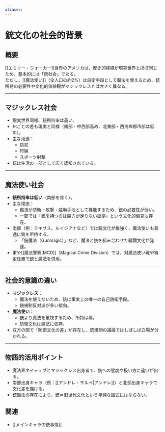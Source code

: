 ```yaml
---
aliases:
---
```

# 銃文化の社会的背景

## 概要
[[エミリー・ウォーカー]]世界のアメリカは、歴史的経緯が現実世界とほぼ同じため、基本的には「銃社会」である。  
ただし、[[魔法使い]]（全人口の約2%）は自衛手段として魔法を使えるため、銃所持の必要性や文化的価値観がマジックレスとは大きく異なる。

---

## マジックレス社会
- 現実世界同様、銃所持率は高い。
- 州ごとの差も現実と同様（南部・中西部高め、北東部・西海岸都市部は低め）。
- 主な用途：
  - 防犯
  - 狩猟
  - スポーツ射撃
- 銃は生活の一部として広く認知されている。

---

## 魔法使い社会
- **銃所持率は低い**（南部を除く）。
- 主な理由：
  - 魔法が防衛・攻撃・威嚇手段として機能するため、銃の必要性が低い。
  - 一部では「銃を持つのは魔力が足りない証拠」という文化的偏見も存在。
- 南部（例：テキサス、ルイジアナなど）では銃文化が根強く、魔法使いも普通に銃を所持する。
  - 「銃魔法（Gunmagic）」など、魔法と銃を組み合わせた戦闘文化が発達。
- 軍や[[魔法警察|MCD]]（Magical Crime Division）では、対魔法使い戦や特定任務で銃と魔法を併用。

---

## 社会的意識の違い
- **マジックレス**：
  - 魔法を使えないため、銃は事実上の唯一の自己防衛手段。
  - 銃規制反対派が多い傾向。
- **魔法使い**：
  - 銃より魔法を重視するため、所持は稀。
  - 防衛文化は魔法に依存。
- 双方の間で「防衛文化の差」が存在し、銃規制の議論ではしばしば立場が分かれる。

---

## 物語的活用ポイント
- 魔法界ネイティブとマジックレス出身者で、銃への態度や扱い方に違いが出る。
- 南部出身キャラ（例：[[アンドレ・サルベ|アンドレ]]）と北部出身キャラで文化差を描ける。
- 銃魔法の存在により、銃＝旧世代文化という単純な図式にはならない。

## 関連
- [[メインキャラの銃事情]]
